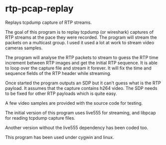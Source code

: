 # rtp-pcap-replay

Replays tcpdump capture of RTP streams.

The goal of this program is to replay tcpdump (or wireshark) captures of RTP streams at the pace they were recorded.
The program will stream the packets on a multicast group. I used it used a lot at work to stream video cameras samples.

The program will analyse the RTP packets to stream to guess the RTP time increment between RTP images and get the initial RTP sequence.
It is able to loop over the capture file and stream it forever.
It will fix the time and sequence fields of the RTP header while streaming.

Once started the program outputs an SDP but it can't guess what is the RTP payload.
It assumes that the capture contains h264 video.
The SDP needs to be fixed for other RTP payloads which is quite easy.

A few video samples are provided with the source code for testing.

The initial version of this program uses live555 for streaming, and libpcap for reading tcpdump capture files.

Another version without the live555 dependency has been coded too.

This program has been used under cygwin and linux.



